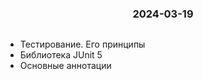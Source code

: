<h3 style="text-align: center; padding-bottom: 14px">2024-03-19</h3>

* Тестирование. Его принципы
* Библиотека JUnit 5
* Основные аннотации